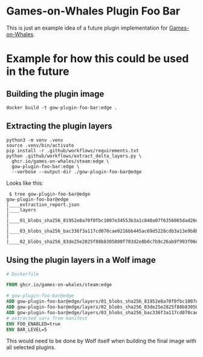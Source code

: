 # Games-on-Whales Plugin Foo Bar

This is just an example idea of a future plugin implementation for [Games-on-Whales](https://github.com/games-on-whales/gow).

# Example for how this could be used in the future

## Building the plugin image

```
docker build -t gow-plugin-foo-bar:edge .
```

## Extracting the plugin layers

```shell
python3 -m venv .venv
source .venv/bin/activate
pip install -r .github/workflows/requirements.txt
python .github/workflows/extract_delta_layers.py \
  ghcr.io/games-on-whales/steam:edge \
  gow-plugin-foo-bar:edge \
  --verbose --output-dir ./gow-plugin-foo-bar@edge
```

Looks like this:

```
 $ tree gow-plugin-foo-bar@edge
gow-plugin-foo-bar@edge
|____extraction_report.json
|____layers
| |____01_blobs_sha256_81952e8a70f0fbc1007e34553b3a1c840a07f6356065dad26d5bc4a1ba316d34.tar
| |____03_blobs_sha256_bac336f3a117cd070cae0216bb445ac69d5228cdb3a13e9b8ba0f02329b102a1.tar
| |____02_blobs_sha256_83de25e2825f88b8305800f703d2e8b0c7b9c26ab9f993f06e3336b0cd7a9e3f.tar
```

## Using the plugin layers in a Wolf image

```Dockerfile
# Dockerfile

FROM ghcr.io/games-on-whales/steam:edge

# gow-plugin-foo-bar@edge
ADD gow-plugin-foo-bar@edge/layers/01_blobs_sha256_81952e8a70f0fbc1007e34553b3a1c840a07f6356065dad26d5bc4a1ba316d34.tar /
ADD gow-plugin-foo-bar@edge/layers/02_blobs_sha256_83de25e2825f88b8305800f703d2e8b0c7b9c26ab9f993f06e3336b0cd7a9e3f.tar /
ADD gow-plugin-foo-bar@edge/layers/03_blobs_sha256_bac336f3a117cd070cae0216bb445ac69d5228cdb3a13e9b8ba0f02329b102a1.tar /
# extracted vars from manifest
ENV FOO_ENABLED=true
ENV BAR_LEVEL=5
```

This would need to be done by Wolf itself when building the final image with all selected plugins.
